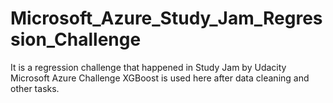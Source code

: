 # Microsoft_Azure_Study_Jam_Regression_Challenge
It is a regression challenge that happened in Study Jam by Udacity Microsoft Azure Challenge
XGBoost is used here after data cleaning and other tasks.
